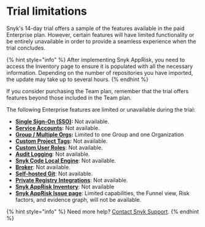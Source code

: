 # Trial limitations

Snyk's 14-day trial offers a sample of the features available in the paid Enterprise plan. However, certain features will have limited functionality or be entirely unavailable in order to provide a seamless experience when the trial concludes.

{% hint style="info" %}
After implementing Snyk AppRisk, you need to access the Inventory page to ensure it is populated with all the necessary information. Depending on the number of repositories you have imported, the update may take up to several hours.
{% endhint %}

If you consider purchasing the Team plan, remember that the trial offers features beyond those included in the Team plan.

The following Enterprise features are limited or unavailable during the trial:

* [**Single Sign-On (SSO)**](../../enterprise-configuration/single-sign-on-sso-for-authentication-to-snyk/)**:** Not available.
* [**Service Accounts**](../../enterprise-configuration/service-accounts/)**:** Not available.
* [**Group / Multiple Orgs**](../../snyk-admin/groups-and-organizations/)**:** Limited to one Group and one Organization
* [**Custom Project Tags**](../../snyk-admin/introduction-to-snyk-projects/project-tags.md)**:** Not available.
* [**Custom User Roles**](../../snyk-admin/manage-permissions-and-roles/user-role-management.md): Not available.
* [**Audit Logging**](../../snyk-api/how-to-use-snyk-api-endpoints/user-management-with-the-snyk-api/retrieve-audit-logs-of-user-initiated-activity-by-api-for-an-org-or-group.md): Not available.
* [**Snyk Code Local Engine**](../../scan-with-snyk/snyk-code/snyk-code-local-engine.md): Not available.
* [**Broker**](../../enterprise-configuration/snyk-broker/): Not available.
* [**Self-hosted Git**](../../integrate-with-snyk/git-repositories-scms-integrations-with-snyk/snyk-github-enterprise-integration.md): Not available.
* [**Private Registry Integrations**](../../scan-using-snyk/snyk-open-source/scan-open-source-libraries-and-licenses/package-repository-integrations/): Not available.
* [**Snyk AppRisk Inventory**](../../manage-risk/snyk-apprisk/inventory-for-snyk-apprisk/): Not available
* [**Snyk AppRisk Issue page**](../../manage-risk/prioritize-issues-for-fixing/prioritization-for-snyk-apprisk.md): Limited capabilities, the Funnel view, Risk factors, and evidence graph, will not be available.

{% hint style="info" %}
Need more help? [Contact Snyk Support](https://support.snyk.io/hc/en-us/requests/new).
{% endhint %}
